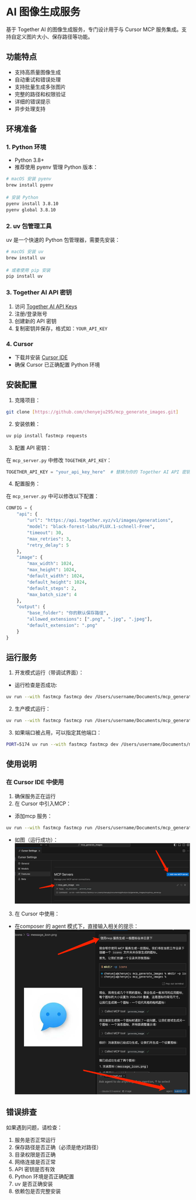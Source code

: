 # AI 图像生成服务

基于 Together AI 的图像生成服务，专门设计用于与 Cursor MCP 服务集成。支持自定义图片大小、保存路径等功能。

## 功能特点

- 支持高质量图像生成
- 自动重试和错误处理
- 支持批量生成多张图片
- 完整的路径和权限验证
- 详细的错误提示
- 异步处理支持

## 环境准备

### 1. Python 环境
- Python 3.8+ 
- 推荐使用 pyenv 管理 Python 版本：
```bash
# macOS 安装 pyenv
brew install pyenv

# 安装 Python
pyenv install 3.8.10
pyenv global 3.8.10
```

### 2. uv 包管理工具
uv 是一个快速的 Python 包管理器，需要先安装：

```bash
# macOS 安装 uv
brew install uv

# 或者使用 pip 安装
pip install uv
```

### 3. Together AI API 密钥
1. 访问 [Together AI API Keys](https://api.together.ai/settings/api-keys)
2. 注册/登录账号
3. 创建新的 API 密钥
4. 复制密钥并保存，格式如：`YOUR_API_KEY`

### 4. Cursor 
- 下载并安装 [Cursor IDE](https://cursor.sh/)
- 确保 Cursor 已正确配置 Python 环境

## 安装配置

1. 克隆项目：
```bash
git clone [https://github.com/chenyeju295/mcp_generate_images.git]

```

2. 安装依赖：
```bash
uv pip install fastmcp requests
```

3. 配置 API 密钥：

在 `mcp_server.py` 中修改 `TOGETHER_API_KEY`：
```python
TOGETHER_API_KEY = "your_api_key_here"  # 替换为你的 Together AI API 密钥
```

4. 配置服务：

在 `mcp_server.py` 中可以修改以下配置：

```python
CONFIG = {
    "api": {
        "url": "https://api.together.xyz/v1/images/generations",
        "model": "black-forest-labs/FLUX.1-schnell-Free",
        "timeout": 30,
        "max_retries": 3,
        "retry_delay": 5
    },
    "image": {
        "max_width": 1024,
        "max_height": 1024,
        "default_width": 1024,
        "default_height": 1024,
        "default_steps": 2,
        "max_batch_size": 4
    },
    "output": {
        "base_folder": "你的默认保存路径",
        "allowed_extensions": [".png", ".jpg", ".jpeg"],
        "default_extension": ".png"
    }
}
```

## 运行服务

1. 开发模式运行（带调试界面）：
- 运行检查是否成功:
```bash
uv run --with fastmcp fastmcp dev /Users/username/Documents/mcp_generate_images/mcp_server.py
```
   
2. 生产模式运行：
```bash
uv run --with fastmcp fastmcp run /Users/username/Documents/mcp_generate_images/mcp_server.py
```

3. 如果端口被占用，可以指定其他端口：
```bash
PORT=5174 uv run --with fastmcp fastmcp dev /Users/username/Documents/mcp_generate_images/mcp_server.py
```

## 使用说明

### 在 Cursor IDE 中使用

1. 确保服务正在运行
2. 在 Cursor 中引入MCP：
- 添加mcp 服务：

```bash
uv run --with fastmcp fastmcp run /Users/username/Documents/mcp_generate_images/mcp_server.py
```
- 如图（运行成功）：
![image.png](./images/image.png)

3. 在 Cursor 中使用：
- 在composer 的 agent 模式下，直接输入相关的提示：
![image.png](./images/image_2.png)


## 错误排查

如果遇到问题，请检查：

1. 服务是否正常运行
2. 保存路径是否正确（必须是绝对路径）
3. 目录权限是否正确
4. 网络连接是否正常
5. API 密钥是否有效
6. Python 环境是否正确配置
7. uv 是否正确安装
8. 依赖包是否完整安装